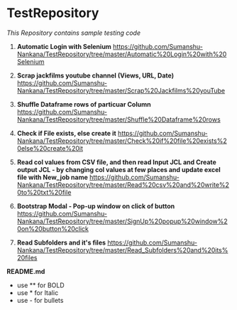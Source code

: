 # TestRepository
*This Repository contains sample testing code*

1) **Automatic Login with Selenium**
   https://github.com/Sumanshu-Nankana/TestRepository/tree/master/Automatic%20Login%20with%20Selenium
   
2) **Scrap jackfilms youtube channel (Views, URL, Date)**
   https://github.com/Sumanshu-Nankana/TestRepository/tree/master/Scrap%20Jackfilms%20youTube
   
3) **Shuffle Dataframe rows of particuar Column**
   https://github.com/Sumanshu-Nankana/TestRepository/tree/master/Shuffle%20Dataframe%20rows

4) **Check if File exists, else create it**
   https://github.com/Sumanshu-Nankana/TestRepository/tree/master/Check%20if%20file%20exists%20else%20create%20it
 
5) **Read col values from CSV file, and then read Input JCL and Create output JCL - by changing col values at few places and update excel file with New_job name**
   https://github.com/Sumanshu-Nankana/TestRepository/tree/master/Read%20csv%20and%20write%20to%20txt%20file
   
6) **Bootstrap Modal - Pop-up window on click of button**
https://github.com/Sumanshu-Nankana/TestRepository/tree/master/SignUp%20popup%20window%20on%20button%20click

7) **Read Subfolders and it's files**
https://github.com/Sumanshu-Nankana/TestRepository/tree/master/Read_Subfolders%20and%20its%20files
   
   
   
 **README.md**
 
 - use **  for BOLD
 - use * for Italic
 - use - for bullets

